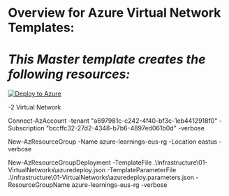 **Overview for Azure Virtual Network Templates:**
============================

***This Master template creates the following resources:***
============================

[![Deploy to Azure](https://aka.ms/deploytoazurebutton)](https://portal.azure.com/#create/Microsoft.Template/uri/https://raw.githubusercontent.com/kothapalli2008/Azure-Learnings/master/Foundation/ActiveDirectory/azuredeploy.json)

 -2 Virtual Network

Connect-AzAccount -tenant "a697981c-c242-4f40-bf3c-1eb4412918f0" -Subscription "bccffc32-27d2-4348-b7b6-4897ed061b0d" -verbose

New-AzResourceGroup -Name azure-learnings-eus-rg -Location eastus -verbose

New-AzResourceGroupDeployment -TemplateFile .\Infrastructure\01-VirtualNetworks\azuredeploy.json -TemplateParameterFile .\Infrastructure\01-VirtualNetworks\azuredeploy.parameters.json -ResourceGroupName azure-learnings-eus-rg -verbose
